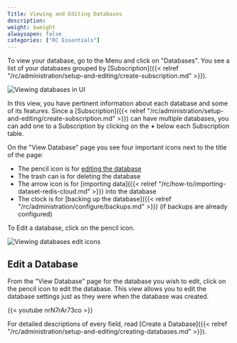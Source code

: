 ```yaml
---
Title: Viewing and Editing Databases
description:
weight: $weight
alwaysopen: false
categories: ["RC Essentials"]
---
```

To view your database, go to the Menu and click on "Databases". You see a list of your databases grouped by
[Subscription]({{< relref "/rc/administration/setup-and-editing/create-subscription.md" >}}).

![Viewing databases in
UI](/images/rc/databases_main.png?width=600&height=366)

In this view, you have pertinent information about each database and
some of its features. Since a
[Subscription]({{< relref "/rc/administration/setup-and-editing/create-subscription.md" >}})
can have multiple databases, you can add one to a Subscription by
clicking on the **+** below each Subscription table.

On the "View Database" page you see four important icons next to
the title of the page:

- The pencil icon is for [editing the database](#edit-a-database)
- The trash can is for deleting the database
- The arrow icon is for [importing
    data]({{< relref "/rc/how-to/importing-dataset-redis-cloud.md" >}})
    into the database
- The clock is for [backing up the
    database]({{< relref "/rc/administration/configure/backups.md" >}})
    (if backups are already configured)

To Edit a database, click on the pencil icon.

![Viewing databases edit
icons](/images/rc/view_database2.png?width=600&height=338)

## Edit a Database

From the "View Database" page for the database you wish to edit, click
on the pencil icon to edit the database. This view allows you to edit
the database settings just as they were when the database was created.

{{< youtube nrN7rAr73co >}}

For detailed descriptions of every field, read [Create a
Database]({{< relref "/rc/administration/setup-and-editing/creating-databases.md" >}}).
